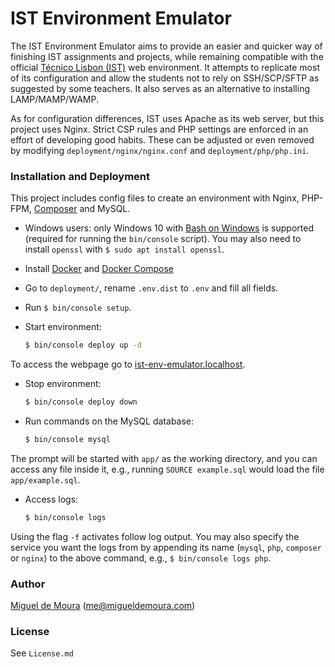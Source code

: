 # IST Environment Emulator

The IST Environment Emulator aims to provide an easier and quicker way of finishing IST assignments and projects, while remaining compatible with the official [Técnico Lisbon (IST)] web environment. It attempts to replicate most of its configuration and allow the students not to rely on SSH/SCP/SFTP as suggested by some teachers. It also serves as an alternative to installing LAMP/MAMP/WAMP.

As for configuration differences, IST uses Apache as its web server, but this project uses Nginx. Strict CSP rules and PHP settings are enforced in an effort of developing good habits. These can be adjusted or even removed by modifying `deployment/nginx/nginx.conf` and `deployment/php/php.ini`.

### Installation and Deployment

This project includes config files to create an environment with Nginx, PHP-FPM, [Composer] and MySQL.

* Windows users: only Windows 10 with [Bash on Windows](https://msdn.microsoft.com/en-us/commandline/wsl/install_guide) is supported (required for running the `bin/console` script). You may also need to install `openssl` with `$ sudo apt install openssl`.

* Install [Docker] and [Docker Compose]
* Go to `deployment/`, rename `.env.dist` to `.env` and fill all fields.
* Run `$ bin/console setup`.

* Start environment:

    ```sh
    $ bin/console deploy up -d
    ```

To access the webpage go to [ist-env-emulator.localhost](https://ist-env-emulator.localhost).

* Stop environment:

    ```sh
    $ bin/console deploy down
    ```

* Run commands on the MySQL database:

    ```sh
    $ bin/console mysql
    ```
The prompt will be started with `app/` as the working directory, and you can access any file inside it, e.g., running `SOURCE example.sql` would load the file `app/example.sql`.

* Access logs:

    ```sh
    $ bin/console logs
    ```
Using the flag `-f` activates follow log output. You may also specify the service you want the logs from by appending its name (`mysql`, `php`, `composer` or `nginx`) to the above command, e.g., `$ bin/console logs php`.

### Author

[Miguel de Moura] (me@migueldemoura.com)

### License

See `License.md`

   [Técnico Lisbon (IST)]: <https://tecnico.ulisboa.pt/>
   [Composer]: <https://getcomposer.org/download/>
   [Docker]: <https://docs.docker.com/engine/installation/>
   [Docker Compose]: <https://docs.docker.com/compose/install/>
   [Miguel de Moura]: <https://migueldemoura.com/>
